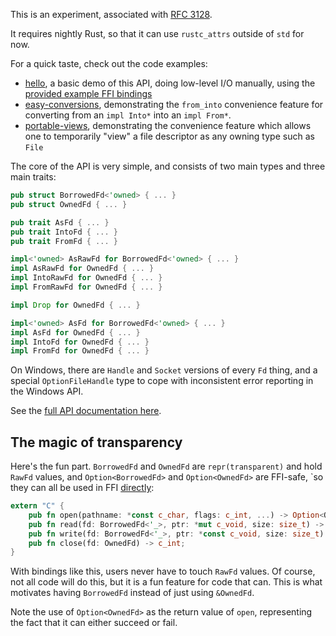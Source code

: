 This is an experiment, associated with [RFC 3128].

It requires nightly Rust, so that it can use `rustc_attrs` outside of `std`
for now.

For a quick taste, check out the code examples:

 - [hello], a basic demo of this API, doing low-level I/O manually, using the
   [provided example FFI bindings]
 - [easy-conversions], demonstrating the `from_into` convenience feature for
   converting from an `impl Into*` into an `impl From*`.
 - [portable-views], demonstrating the convenience feature which allows one
   to temporarily "view" a file descriptor as any owning type such as `File`

[hello]: https://github.com/sunfishcode/io-experiment/blob/main/examples/hello.rs
[easy-conversions]: https://github.com/sunfishcode/io-experiment/blob/main/examples/easy-conversions.rs
[portable-views]: https://github.com/sunfishcode/io-experiment/blob/main/examples/portable-views.rs
[provided example FFI bindings]: https://github.com/sunfishcode/io-experiment/blob/main/src/example_ffi.rs

The core of the API is very simple, and consists of two main types and three
main traits:

```rust
pub struct BorrowedFd<'owned> { ... }
pub struct OwnedFd { ... }

pub trait AsFd { ... }
pub trait IntoFd { ... }
pub trait FromFd { ... }

impl<'owned> AsRawFd for BorrowedFd<'owned> { ... }
impl AsRawFd for OwnedFd { ... }
impl IntoRawFd for OwnedFd { ... }
impl FromRawFd for OwnedFd { ... }

impl Drop for OwnedFd { ... }

impl<'owned> AsFd for BorrowedFd<'owned> { ... }
impl AsFd for OwnedFd { ... }
impl IntoFd for OwnedFd { ... }
impl FromFd for OwnedFd { ... }
```

On Windows, there are `Handle` and `Socket` versions of every `Fd` thing, and
a special `OptionFileHandle` type to cope with inconsistent error reporting
in the Windows API.

See the [full API documentation here](https://io-experiment.sunfishcode.online/io_experiment/index.html).

## The magic of transparency

Here's the fun part. `BorrowedFd` and `OwnedFd` are `repr(transparent)` and
hold `RawFd` values, and `Option<BorrowedFd>` and `Option<OwnedFd>` are
FFI-safe, `so they can all be used in FFI [directly]:

[directly]: https://github.com/sunfishcode/io-experiment/blob/main/src/example_ffi.rs

```rust
extern "C" {
    pub fn open(pathname: *const c_char, flags: c_int, ...) -> Option<OwnedFd>;
    pub fn read(fd: BorrowedFd<'_>, ptr: *mut c_void, size: size_t) -> ssize_t;
    pub fn write(fd: BorrowedFd<'_>, ptr: *const c_void, size: size_t) -> ssize_t;
    pub fn close(fd: OwnedFd) -> c_int;
}
```

With bindings like this, users never have to touch `RawFd` values. Of course,
not all code will do this, but it is a fun feature for code that can. This
is what motivates having `BorrowedFd` instead of just using `&OwnedFd`.

Note the use of `Option<OwnedFd>` as the return value of `open`, representing
the fact that it can either succeed or fail.

[RFC 3128]: https://github.com/rust-lang/rfcs/pull/3128

